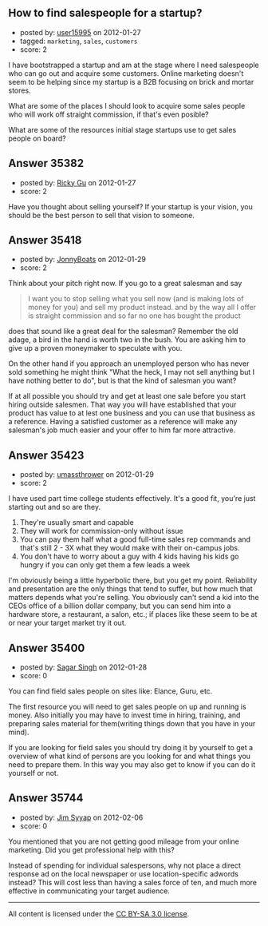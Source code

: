 ## How to find salespeople for a startup?

- posted by: [user15995](https://stackexchange.com/users/-1/15995-user15995) on 2012-01-27
- tagged: `marketing`, `sales`, `customers`
- score: 2

I have bootstrapped a startup and am at the stage where I need salespeople who can go out and acquire some customers. Online marketing doesn't seem to be helping since my startup is a B2B focusing on brick and mortar stores. 

What are some of the places I should look to acquire some sales people who will work off straight commission, if that's even posible? 

What are some of the resources initial stage startups use to get sales people on board?


## Answer 35382

- posted by: [Ricky Gu](https://stackexchange.com/users/-1/16028-ricky-gu) on 2012-01-27
- score: 2

Have you thought about selling yourself? If your startup is your vision, you should be the best person to sell that vision to someone. 


## Answer 35418

- posted by: [JonnyBoats](https://stackexchange.com/users/-1/3100-jonnyboats) on 2012-01-29
- score: 2

Think about your pitch right now. If you go to a great salesman and say 

> I want you to stop selling what you sell now (and is making lots of
> money for you) and sell my product instead. and by the way all I offer
> is straight commission and so far no one has bought the product

does that sound like a great deal for the salesman? Remember the old adage, a bird in the hand is worth two in the bush. You are asking him to give up a proven moneymaker to speculate with you.

On the other hand if you approach an unemployed person who has never sold something he might think "What the heck, I may not sell anything but I have nothing better to do", but is that the kind of salesman you want?

If at all possible you should try and get at least one sale before you start hiring outside salesmen. That way you will have established that your product has value to at lest one business and you can use that business as a reference. Having a satisfied customer as a reference will make any salesman's job much easier and your offer to him far more attractive.


## Answer 35423

- posted by: [umassthrower](https://stackexchange.com/users/-1/14929-umassthrower) on 2012-01-29
- score: 2

I have used part time college students effectively.  It's a good fit, you're just starting out and so are they.

 1. They're usually smart and capable
 2. They will work for commission-only without issue
 3. You can pay them half what a good full-time sales rep commands and that's still 2 - 3X what they would make with their on-campus jobs.
 4. You don't have to worry about a guy with 4 kids having his kids go hungry if you can only get them a few leads a week

I'm obviously being a little hyperbolic there, but you get my point.  Reliability and presentation are the only things that tend to suffer, but how much that matters depends what you're selling.  You obviously can't send a kid into the CEOs office of a billion dollar company, but you can send him into a hardware store, a restaurant, a salon, etc.; if places like these seem to be at or near your target market try it out.


## Answer 35400

- posted by: [Sagar Singh](https://stackexchange.com/users/-1/16043-sagar-singh) on 2012-01-28
- score: 0

You can find field sales people on sites like: Elance, Guru, etc.

The first resource you will need to get sales people on up and running is money. Also initially you may have to invest time in hiring, training, and preparing sales material for them(writing things down that you have in your mind).

If you are looking for field sales you should try doing it by yourself to get a overview of what kind of persons are you looking for and what things you need to prepare them. In this way you may also get to know if you can do it yourself or not.






## Answer 35744

- posted by: [Jim Syyap](https://stackexchange.com/users/-1/13703-jim-syyap) on 2012-02-06
- score: 0

You mentioned that you are not getting good mileage from your online marketing. Did you get professional help with this?

Instead of spending for individual salespersons, why not place a direct response ad on the local newspaper or use location-specific adwords instead? This will cost less than having a sales force of ten, and much more effective in communicating your target audience.




---

All content is licensed under the [CC BY-SA 3.0 license](https://creativecommons.org/licenses/by-sa/3.0/).
